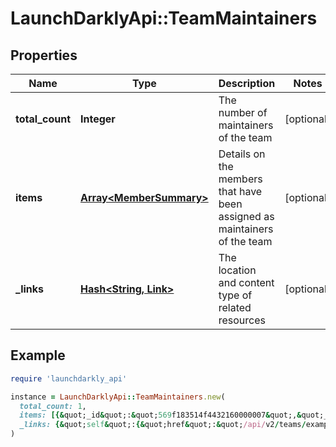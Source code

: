 # LaunchDarklyApi::TeamMaintainers

## Properties

| Name | Type | Description | Notes |
| ---- | ---- | ----------- | ----- |
| **total_count** | **Integer** | The number of maintainers of the team | [optional] |
| **items** | [**Array&lt;MemberSummary&gt;**](MemberSummary.md) | Details on the members that have been assigned as maintainers of the team | [optional] |
| **_links** | [**Hash&lt;String, Link&gt;**](Link.md) | The location and content type of related resources | [optional] |

## Example

```ruby
require 'launchdarkly_api'

instance = LaunchDarklyApi::TeamMaintainers.new(
  total_count: 1,
  items: [{&quot;_id&quot;:&quot;569f183514f4432160000007&quot;,&quot;_links&quot;:{&quot;self&quot;:{&quot;href&quot;:&quot;/api/v2/members/569f183514f4432160000007&quot;,&quot;type&quot;:&quot;application/json&quot;}},&quot;email&quot;:&quot;foobar@example.com&quot;,&quot;firstName&quot;:&quot;Foo&quot;,&quot;lastName&quot;:&quot;Bar&quot;,&quot;role&quot;:&quot;reader&quot;}],
  _links: {&quot;self&quot;:{&quot;href&quot;:&quot;/api/v2/teams/example-team/maintainers?limit&#x3D;5&quot;,&quot;type&quot;:&quot;application/json&quot;}}
)
```

